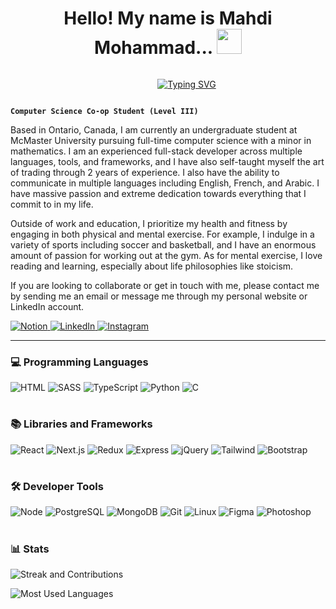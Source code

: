 <div style="display: flex; flex-direction: column; align-items: center; width: 100%; height: fit-content; text-align: center;">
<h1 align="center">
  Hello! My name is Mahdi Mohammad...
  <img src="https://media.giphy.com/media/hvRJCLFzcasrR4ia7z/giphy.gif" width="40">
</h1>
<p align="center" style="margin-left: 60px; width: fit-content;"> 
  <a href="https://git.io/typing-svg"><img src="https://readme-typing-svg.demolab.com?font=Fira+Code&pause=1000&color=22F735&width=435&lines=Welcome+to+my+GitHub+Profile.;McMaster+Computer+Science+Student.;Experienced+Full-stack+Developer." alt="Typing SVG" /></a>
</p>
</div>

**`Computer Science Co-op Student (Level III)`**

Based in Ontario, Canada, I am currently an undergraduate student at McMaster University pursuing full-time computer science with a minor in mathematics. I am an experienced full-stack developer across multiple languages, tools, and frameworks, and I have also self-taught myself the art of trading through 2 years of experience. I also have the ability to communicate in multiple languages including English, French, and Arabic. I have massive passion and extreme dedication towards everything that I commit to in my life.

Outside of work and education, I prioritize my health and fitness by engaging in both physical and mental exercise. For example, I indulge in a variety of sports including soccer and basketball, and I have an enormous amount of passion for working out at the gym. As for mental exercise, I love reading and learning, especially about life philosophies like stoicism.

If you are looking to collaborate or get in touch with me, please contact me by sending me an email or message me through my personal website or LinkedIn account.

<p>
  <a href="https://mahdixmohammad.com">
    <img alt="Notion" title="Notion" src="https://img.shields.io/badge/Personal_Website-black?style=for-the-badge&label=M&labelColor=EF6363"/>
  </a>
  <a href="https://www.linkedin.com/in/mahdixmohammad/">
    <img alt="LinkedIn" title="LinkedIn" src="https://img.shields.io/badge/linkedin-%230077B5.svg?&style=for-the-badge&logo=linkedin&logoColor=white"/>
  </a> 
  <a href="https://www.instagram.com/mahdixmohammad/">
    <img alt="Instagram" title="Instagram" src="https://img.shields.io/badge/instagram-%23E4405F.svg?&style=for-the-badge&logo=instagram&logoColor=white"/>
  </a>
</p>

---

### 💻 Programming Languages

![HTML](https://img.shields.io/badge/html-991f00?style=for-the-badge&logo=html5&logoColor=orange)
![SASS](https://img.shields.io/badge/sass-FFD7F6?style=for-the-badge&logo=sass)
![TypeScript](https://img.shields.io/badge/typescript-FFFFFF.svg?style=for-the-badge&logo=typescript&logoColor=1368B7)
![Python](https://img.shields.io/badge/python-3670A0?style=for-the-badge&logo=python&logoColor=ffdd54)
![C](https://img.shields.io/badge/c++-slateblue?style=for-the-badge&logo=c%2B%2B)

#

### 📚 Libraries and Frameworks

![React](https://img.shields.io/badge/react-23272F?style=for-the-badge&logo=react)
![Next.js](https://img.shields.io/badge/next.js-black?style=for-the-badge&logo=next.js)
![Redux](https://img.shields.io/badge/redux-E2CBFF?style=for-the-badge&logo=redux&logoColor=9e83f3)
![Express](https://img.shields.io/badge/express-gray.svg?style=for-the-badge&logo=express)
![jQuery](https://img.shields.io/badge/jquery-181C4A?style=for-the-badge&logo=jquery)
![Tailwind](https://img.shields.io/badge/tailwind-DBEEFF?style=for-the-badge&logo=tailwindcss)
![Bootstrap](https://img.shields.io/badge/bootstrap-E6D5FF?style=for-the-badge&logo=bootstrap)

#

### 🛠️ Developer Tools

![Node](https://img.shields.io/badge/node-12A127?style=for-the-badge&logo=node.js&logoColor=white)
![PostgreSQL](https://img.shields.io/badge/postgresql-121C25?style=for-the-badge&logo=postgresql)
![MongoDB](https://img.shields.io/badge/mongodb-0D272A?style=for-the-badge&logo=mongodb)
![Git](https://img.shields.io/badge/git-664400.svg?style=for-the-badge&logo=git&logoColor=orange)
![Linux](https://img.shields.io/badge/Linux-white?style=for-the-badge&logo=linux&logoColor=red)
![Figma](https://img.shields.io/badge/Figma-FED4AD.svg?style=for-the-badge&logo=figma)
![Photoshop](https://img.shields.io/badge/Photoshop-081C38.svg?style=for-the-badge&logo=adobephotoshop&logoColor=31A8FF)

#

### 📊 Stats
![Streak and Contributions](https://github-readme-streak-stats.herokuapp.com/?user=mahdixmohammad&theme=gruvbox&border_radius=4.5)

![Most Used Languages](https://github-readme-stats-sigma-five.vercel.app/api/top-langs/?username=mahdixmohammad&theme=tokyonight&hide_border=false&include_all_commits=true&count_private=true&layout=compact)
